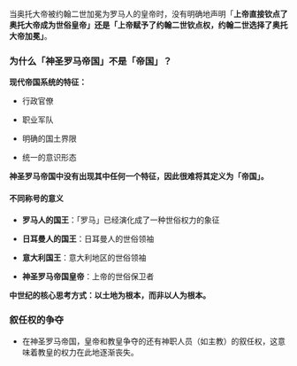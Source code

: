 当奥托大帝被约翰二世加冕为罗马人的皇帝时，没有明确地声明「**上帝直接钦点了奥托大帝成为世俗皇帝」**还是**「上帝赋予了约翰二世钦点权，约翰二世选择了奥托大帝加冕」**。


### **为什么「神圣罗马帝国」不是「帝国」？**

**现代帝国系统的特征：**

-   行政官僚

-   职业军队

-   明确的国土界限

-   统一的意识形态

 **神圣罗马帝国中没有出现其中任何一个特征，因此很难将其定义为「帝国」。**
 
 
 #### **不同称号的意义**

-   **罗马人的国王**：「罗马」已经演化成了一种世俗权力的象征

-   **日耳曼人的国王**：日耳曼人的世俗领袖

-   **意大利国王**：意大利地区的世俗领袖

-   **神圣罗马帝国皇帝**：上帝的世俗保卫者

**中世纪的核心思考方式：以土地为根本，而非以人为根本。**

### **叙任权的争夺**

-   在神圣罗马帝国，皇帝和教皇争夺的还有神职人员（如主教）的叙任权，这意味着教皇的权力在此地逐渐丧失。